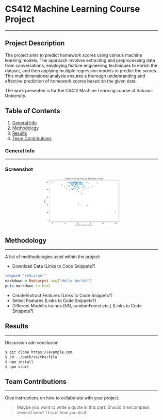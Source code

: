 # CS412 Machine Learning Course Project
***
## Project Description

The project aims to predict homework scores using various machine learning models. The approach involves extracting and preprocessing data from conversations, employing feature engineering techniques to enrich the dataset, and then applying multiple regression models to predict the scores. This multidimensional analysis ensures a thorough understanding and effective prediction of homework scores based on the given data.

The work presented is for the CS412 Machine Learning course at Sabanci University.

## Table of Contents
1. [General Info](#general-info)
2. [Methodology](#methodology)
3. [Results](#results)
4. [Team Contributions](#teamcontributions)
### General Info
***

### Screenshot
<p align="center">
  <img src="Plots/image.png" alt="Ornek" width="50%">
</p>

## Methodology
***
A list of metthodologies used within the project:
* Download Data (Links to Code Snippets?)
  
```ruby
require 'redcarpet'
markdown = Redcarpet.new("Hello World!")
puts markdown.to_html
```

* Create/Extract Features (Links to Code Snippets?)
* Select Features (Links to Code Snippets?)
* Different Modelts traines (NN, randomForest etc.) (Links to Code Snippets?)
## Results
***
Discussion adn conclusion
```
$ git clone https://example.com
$ cd ../path/to/the/file
$ npm install
$ npm start
```
## Team Contributions
***
Give instructions on how to collaborate with your project.
> Maybe you want to write a quote in this part. 
> Should it encompass several lines?
> This is how you do it.
